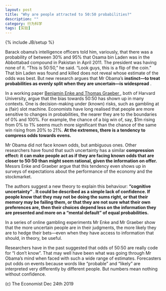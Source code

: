 ```yaml
---
layout: post
title: "Why are people attracted to 50:50 probabilities?"
description: ""
category: 行为科学
tags: [实验]
---
```

{% include JB/setup %}


<p>
Barack obama’s intelligence officers told him, variously, that there was a probability of between 30% and 95% that Osama bin Laden was in the Abbottabad compound in Pakistan in April 2011. The president was having none of it. “This is 50:50,” he said. “Look guys, this is a flip of the coin.” That bin Laden was found and killed does not reveal whose estimate of the odds was best. But new research argues that Mr Obama’s <strong>instinct—to treat probabilities as evenly split when they are uncertain—is widespread</strong> .
</p>

<p>In a working paper <a href="https://www.nber.org/papers/w26518.pdf">Benjamin Enke and Thomas Graeber </a>, both of Harvard University, argue that the bias towards 50:50 has shown up in many contexts. One is decision-making under (known) risks, such as gambling at a (fair) slot machine. Economists have long realised that people are more sensitive to changes in probabilities, the nearer they are to the boundaries of 0% and 100%. For example, the chance of a big win of, say, $1m rising from 0% to 1% seems much more significant than the chance of the same win rising from 20% to 21%. <strong> At the extremes, there is a tendency to compress odds towards evens.</strong> </p>
<p>Mr Obama did not face known odds, but ambiguous ones. Other researchers have found that such uncertainty has a similar <strong> compression effect: it can make people act as if they are facing known odds that are closer to 50:50 than might seem rational, given the information on offer.</strong>  Messrs Enke and Graeber argue that this tendency even shows up in surveys of expectations about the performance of the economy and the stockmarket.
</p>
<p>The authors suggest a new theory to explain this behaviour: <strong> “cognitive uncertainty” . It could be described as a simple lack of confidence. If people know that they may not be doing the sums right, or that their memory may be failing them, or that they are not sure what their own preferences are, then their choices depend less on the information they are presented and more on a “mental default” of equal probabilities.</strong></p>
<p>In a series of online gambling experiments Mr Enke and Mr Graeber show that the more uncertain people are in their judgments, the more likely they are to hedge their bets—even when they have access to information that should, in theory, be useful.</p>
<p>Researchers have in the past suggested that odds of 50:50 are really code for “I don’t know”. That may well have been what was going through Mr Obama’s mind when faced with such a wide range of estimates. Forecasters put odds on events because words like “probable” and “likely” are interpreted very differently by different people. But numbers mean nothing without confidence.
</p>
<p></p>


<p>(c) The Economist Dec 24th 2019</p>




















